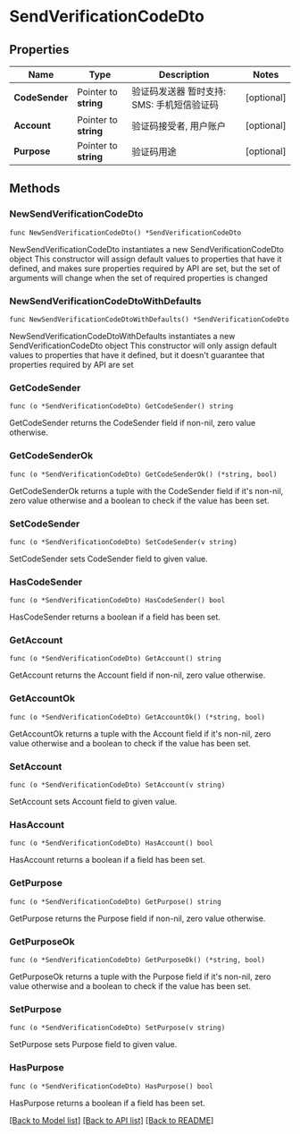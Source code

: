 # SendVerificationCodeDto

## Properties

Name | Type | Description | Notes
------------ | ------------- | ------------- | -------------
**CodeSender** | Pointer to **string** | 验证码发送器 暂时支持: SMS: 手机短信验证码 | [optional] 
**Account** | Pointer to **string** | 验证码接受者, 用户账户 | [optional] 
**Purpose** | Pointer to **string** | 验证码用途 | [optional] 

## Methods

### NewSendVerificationCodeDto

`func NewSendVerificationCodeDto() *SendVerificationCodeDto`

NewSendVerificationCodeDto instantiates a new SendVerificationCodeDto object
This constructor will assign default values to properties that have it defined,
and makes sure properties required by API are set, but the set of arguments
will change when the set of required properties is changed

### NewSendVerificationCodeDtoWithDefaults

`func NewSendVerificationCodeDtoWithDefaults() *SendVerificationCodeDto`

NewSendVerificationCodeDtoWithDefaults instantiates a new SendVerificationCodeDto object
This constructor will only assign default values to properties that have it defined,
but it doesn't guarantee that properties required by API are set

### GetCodeSender

`func (o *SendVerificationCodeDto) GetCodeSender() string`

GetCodeSender returns the CodeSender field if non-nil, zero value otherwise.

### GetCodeSenderOk

`func (o *SendVerificationCodeDto) GetCodeSenderOk() (*string, bool)`

GetCodeSenderOk returns a tuple with the CodeSender field if it's non-nil, zero value otherwise
and a boolean to check if the value has been set.

### SetCodeSender

`func (o *SendVerificationCodeDto) SetCodeSender(v string)`

SetCodeSender sets CodeSender field to given value.

### HasCodeSender

`func (o *SendVerificationCodeDto) HasCodeSender() bool`

HasCodeSender returns a boolean if a field has been set.

### GetAccount

`func (o *SendVerificationCodeDto) GetAccount() string`

GetAccount returns the Account field if non-nil, zero value otherwise.

### GetAccountOk

`func (o *SendVerificationCodeDto) GetAccountOk() (*string, bool)`

GetAccountOk returns a tuple with the Account field if it's non-nil, zero value otherwise
and a boolean to check if the value has been set.

### SetAccount

`func (o *SendVerificationCodeDto) SetAccount(v string)`

SetAccount sets Account field to given value.

### HasAccount

`func (o *SendVerificationCodeDto) HasAccount() bool`

HasAccount returns a boolean if a field has been set.

### GetPurpose

`func (o *SendVerificationCodeDto) GetPurpose() string`

GetPurpose returns the Purpose field if non-nil, zero value otherwise.

### GetPurposeOk

`func (o *SendVerificationCodeDto) GetPurposeOk() (*string, bool)`

GetPurposeOk returns a tuple with the Purpose field if it's non-nil, zero value otherwise
and a boolean to check if the value has been set.

### SetPurpose

`func (o *SendVerificationCodeDto) SetPurpose(v string)`

SetPurpose sets Purpose field to given value.

### HasPurpose

`func (o *SendVerificationCodeDto) HasPurpose() bool`

HasPurpose returns a boolean if a field has been set.


[[Back to Model list]](../README.md#documentation-for-models) [[Back to API list]](../README.md#documentation-for-api-endpoints) [[Back to README]](../README.md)


